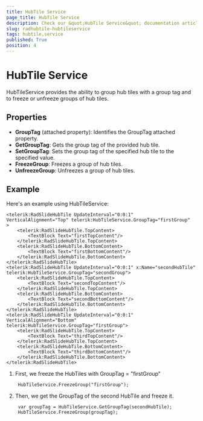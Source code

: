 ```yaml
---
title: HubTile Service
page_title: HubTile Service
description: Check our &quot;HubTile Service&quot; documentation article for RadHubTile for UWP control.
slug: radhubtile-hubtileservice
tags: hubtile,service
published: True
position: 4
---
```


# HubTile Service

HubTileService provides the ability to group hub tiles with a group tag and to freeze or unfreeze groups of hub tiles.

## Properties

* **GroupTag** (attached property): Identifies the GroupTag attached property.
* **GetGroupTag**: Gets the group tag of the provided hub tile.
* **SetGroupTag**: Sets the group tag of the specified hub tile to the specified value.
* **FreezeGroup**: Freezes a group of hub tiles.
* **UnfreezeGroup**: Unfreezes a group of hub tiles.

## Example

Here's an example using HubTileService:

	<telerik:RadSlideHubTile UpdateInterval="0:0:1" VerticalAlignment="Top" telerik:HubTileService.GroupTag="firstGroup"  >
	    <telerik:RadSlideHubTile.TopContent>
	        <TextBlock Text="firstTopContent"/>
	    </telerik:RadSlideHubTile.TopContent>
	    <telerik:RadSlideHubTile.BottomContent>
	        <TextBlock Text="firstBottomContent"/>
	    </telerik:RadSlideHubTile.BottomContent>
	</telerik:RadSlideHubTile>
	<telerik:RadSlideHubTile UpdateInterval="0:0:1" x:Name="secondHubTile" telerik:HubTileService.GroupTag="secondGroup">
	    <telerik:RadSlideHubTile.TopContent>
	        <TextBlock Text="secondTopContent"/>
	    </telerik:RadSlideHubTile.TopContent>
	    <telerik:RadSlideHubTile.BottomContent>
	        <TextBlock Text="secondBottomContent"/>
	    </telerik:RadSlideHubTile.BottomContent>
	</telerik:RadSlideHubTile>
	<telerik:RadSlideHubTile UpdateInterval="0:0:1" VerticalAlignment="Bottom" telerik:HubTileService.GroupTag="firstGroup">
	    <telerik:RadSlideHubTile.TopContent>
	        <TextBlock Text="thirdTopContent"/>
	    </telerik:RadSlideHubTile.TopContent>
	    <telerik:RadSlideHubTile.BottomContent>
	        <TextBlock Text="thirdBottomContent"/>
	    </telerik:RadSlideHubTile.BottomContent>
	</telerik:RadSlideHubTile>

1. First, we freeze the HubTiles with GroupTag = "firstGroup"

		HubTileService.FreezeGroup("firstGroup");

1. Then, we get the GroupTag of the second HubTile and freeze it.

		var groupTag = HubTileService.GetGroupTag(secondHubTile);
		HubTileService.FreezeGroup(groupTag);
